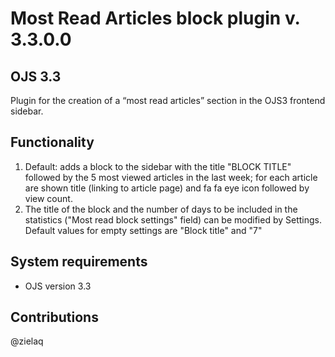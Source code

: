 Most Read Articles block plugin v. 3.3.0.0
===========
OJS 3.3
------------

Plugin for the creation of a “most read articles” section in the OJS3 frontend sidebar.

Functionality
-------------
1. Default: adds a block to the sidebar with the title "BLOCK TITLE" followed by the 5 most viewed articles in the last week; for each article are shown title (linking to article page) and fa fa eye icon followed by view count.
2. The title of the block and the number of days to be included in the statistics ("Most read block settings" field) can be modified by Settings. Default values for empty settings are "Block title" and "7"

System requirements
--------------------
- OJS version 3.3


Contributions
-------
@zielaq
